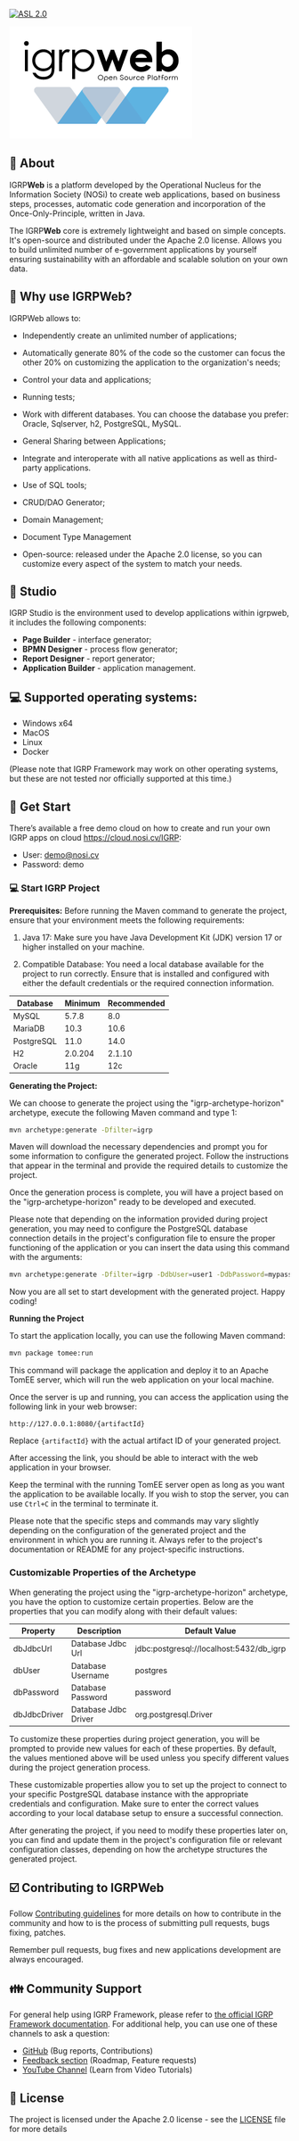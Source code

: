 [![ASL 2.0](https://img.shields.io/hexpm/l/plug.svg)](https://github.com/NOSiCode-CV/IGRP-Java-Template-Eclipse/blob/master/README.md)

[<img src="docs/root-images/logo_igrpweb_2.png">](http://www.igrp.cv)

## :loudspeaker: About

IGRP**Web** is a platform developed by the Operational Nucleus for the Information Society (NOSi) to create web applications, based on business steps, processes, automatic code generation and incorporation of the Once-Only-Principle, written in Java.

The IGRP**Web** core is extremely lightweight and based on simple concepts. It's open-source and distributed under the Apache 2.0 license. Allows you to build unlimited number of e-government applications by yourself ensuring sustainability with an affordable and scalable solution on your own data.

## :key: Why use IGRP**Web?**

IGRPWeb allows to:

- Independently create an unlimited number of applications;

- Automatically generate 80% of the code so the customer can focus the other 20% on customizing the application to the organization's needs;

- Control your data and applications;

- Running tests;

- Work with different databases. You can choose the database you prefer: Oracle, Sqlserver, h2, PostgreSQL, MySQL.

- General Sharing between Applications;

- Integrate and interoperate with all native applications as well as third-party applications.

- Use of SQL tools;

- CRUD/DAO Generator;

- Domain Management;

- Document Type Management

- Open-source: released under the Apache 2.0 license, so you can customize every aspect of the system to match your needs.

## :muscle: Studio

IGRP Studio is the environment used to develop applications within igrpweb, it includes the following components:

- **Page Builder** - interface generator;
- **BPMN Designer** - process flow generator;
- **Report Designer** - report generator;
- **Application Builder** - application management.

## :computer: Supported operating systems:

- Windows x64
- MacOS
- Linux
- Docker

(Please note that IGRP Framework may work on other operating systems, but these are not tested nor officially supported at this time.)

## :beginner: Get Start

There’s available a free demo cloud on how to create and run your own IGRP apps on cloud https://cloud.nosi.cv/IGRP:

- User: demo@nosi.cv
- Password: demo

### :computer: Start IGRP Project

**Prerequisites:**
Before running the Maven command to generate the project, ensure that your environment meets the following requirements:

1. Java 17: Make sure you have Java Development Kit (JDK) version 17 or higher installed on your machine.

2. Compatible Database: You need a local database available for the project to run correctly. Ensure that is installed and configured with either the default credentials or the required connection information.

| Database | Minimum | Recommended |
| ---------- | ------- | ----------- |
| MySQL | 5.7.8 | 8.0 |
| MariaDB | 10.3 | 10.6 |
| PostgreSQL | 11.0 | 14.0 |
| H2 | 2.0.204 | 2.1.10 |
| Oracle | 11g | 12c |

**Generating the Project:**

We can choose to generate the project using the "igrp-archetype-horizon" archetype, execute the following Maven command and type 1:

```bash
mvn archetype:generate -Dfilter=igrp
```

Maven will download the necessary dependencies and prompt you for some information to configure the generated project. Follow the instructions that appear in the terminal and provide the required details to customize the project.

Once the generation process is complete, you will have a project based on the "igrp-archetype-horizon" ready to be developed and executed.

Please note that depending on the information provided during project generation, you may need to configure the PostgreSQL database connection details in the project's configuration file to ensure the proper functioning of the application or you can insert the data using this command with the arguments:
```bash
mvn archetype:generate -Dfilter=igrp -DdbUser=user1 -DdbPassword=mypassword -DdbJdbcUrl=jdbc:postgresql://localhost:5432/my_igrp_db
```
Now you are all set to start development with the generated project. Happy coding!

**Running the Project**

To start the application locally, you can use the following Maven command:

```bash
mvn package tomee:run
```

This command will package the application and deploy it to an Apache TomEE server, which will run the web application on your local machine.

Once the server is up and running, you can access the application using the following link in your web browser:

```
http://127.0.0.1:8080/{artifactId}
```

Replace `{artifactId}` with the actual artifact ID of your generated project.

After accessing the link, you should be able to interact with the web application in your browser.

Keep the terminal with the running TomEE server open as long as you want the application to be available locally. If you wish to stop the server, you can use `Ctrl+C` in the terminal to terminate it.

Please note that the specific steps and commands may vary slightly depending on the configuration of the generated project and the environment in which you are running it. Always refer to the project's documentation or README for any project-specific instructions.

### Customizable Properties of the Archetype

When generating the project using the "igrp-archetype-horizon" archetype, you have the option to customize certain properties. Below are the properties that you can modify along with their default values:

| Property      | Description           | Default Value                              |
| --------------|-----------------------|--------------------------------------------|
| dbJdbcUrl     | Database Jdbc Url     | jdbc:postgresql://localhost:5432/db_igrp  |
| dbUser        | Database Username     | postgres                                   |
| dbPassword    | Database Password     | password                                   |
| dbJdbcDriver  | Database Jdbc Driver   | org.postgresql.Driver                      |

To customize these properties during project generation, you will be prompted to provide new values for each of these properties. By default, the values mentioned above will be used unless you specify different values during the project generation process.

These customizable properties allow you to set up the project to connect to your specific PostgreSQL database instance with the appropriate credentials and configuration. Make sure to enter the correct values according to your local database setup to ensure a successful connection.

After generating the project, if you need to modify these properties later on, you can find and update them in the project's configuration file or relevant configuration classes, depending on how the archetype structures the generated project.


## :ballot_box_with_check: Contributing to IGRPWeb

Follow [Contributing guidelines](CONTRIBUTING.md) for more details on how to contribute in the community and how to is the process of submitting pull requests, bugs fixing, patches.

Remember pull requests, bug fixes and new applications development are always encouraged.

## :family: Community Support

For general help using IGRP Framework, please refer to [the official IGRP Framework documentation](https://docs.igrp.cv). For additional help, you can use one of these channels to ask a question:

- [GitHub](https://https://github.com/NOSiCode-CV/IGRP-Framework) (Bug reports, Contributions)
- [Feedback section](https://igrpweb.canny.io) (Roadmap, Feature requests)
- [YouTube Channel](https://www.youtube.com/playlist?list=PL4WRKYdHA5CZRna6eclQvL9q2UI3878vs) (Learn from Video Tutorials)

## :memo: License

The project is licensed under the Apache 2.0 license - see the [LICENSE](LICENSE) file for more details
